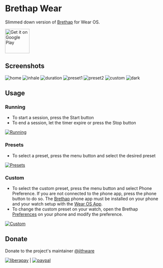 # Brethap Wear

Slimmed down version of [Brethap](https://github.com/jithware/brethap) for Wear OS.

[<img src="https://play.google.com/intl/en_us/badges/images/generic/en-play-badge.png"
     alt="Get it on Google Play"
     height="80">](https://play.google.com/store/apps/details?id=com.jithware.brethap)


## Screenshots

![home](fastlane/metadata/android/en-US/images/wearScreenshots/1_home.png)
![inhale](fastlane/metadata/android/en-US/images/wearScreenshots/2_inhale.png)
![duration](fastlane/metadata/android/en-US/images/wearScreenshots/3_duration.png)
![preset1](fastlane/metadata/android/en-US/images/wearScreenshots/4_preset.png)
![preset2](fastlane/metadata/android/en-US/images/wearScreenshots/5_preset.png)
![custom](fastlane/metadata/android/en-US/images/wearScreenshots/6_custom.png)
![dark](fastlane/metadata/android/en-US/images/wearScreenshots/7_dark.png)

## Usage

### Running
* To start a session, press the Start button
* To end a session, let the timer expire or press the Stop button

[<img src="./screenshots/android/running.webp"
     alt="Running">](./screenshots/android/running.webp)

### Presets
* To select a preset, press the menu button and select the desired preset

[<img src="./screenshots/android/presets.webp"
     alt="Presets">](./screenshots/android/presets.webp)

### Custom
* To select the custom preset, press the menu button and select Phone Preference. If you are not connected to the phone app, press the phone button to do so. The [Brethap](https://github.com/jithware/brethap#readme) phone app must be installed on your phone and your watch setup with the [Wear OS App](https://support.google.com/wearos/answer/6056630).
* To change the custom preset on your watch, open the Brethap [Preferences](https://github.com/jithware/brethap#preferences) on your phone and modify the preference.

[<img src="./screenshots/android/custom.webp"
     alt="Custom">](./screenshots/android/custom.webp)


## Donate

Donate to the project's maintainer [@jithware](https://github.com/jithware)

[![liberapay](https://liberapay.com/assets/widgets/donate.svg)](https://liberapay.com/jithware/donate) | [![paypal](https://www.paypalobjects.com/en_US/i/btn/btn_donate_SM.gif)](https://www.paypal.com/donate/?hosted_button_id=2ZFSMQ8DGQVFS)
